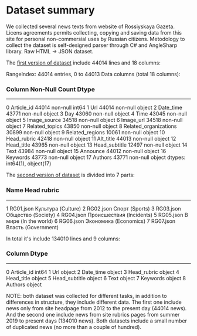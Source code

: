 # Dataset summary

We collected several news texts from website of Rossiyskaya Gazeta.
Licens agreements permits collecting, copying and saving data from this site for personal non-commersial uses by Russian citizens.
Metodology to collect the dataset is self-designed parser through C# and AngleSharp library. Raw HTML -> JSON dataset.

The [first version of dataset](https://drive.google.com/drive/folders/1e9yYQgkWwXM6lyocY2crDfOLJ-a7dwRp) include 44014 lines and 18 columns:

RangeIndex: 44014 entries, 0 to 44013
Data columns (total 18 columns):
###  Column                 Non-Null Count  Dtype 
---  ------                 --------------  ----- 
 0   Article_id             44014 non-null  int64 
 1   Url                    44014 non-null  object
 2   Date_time              43771 non-null  object
 3   Day                    43060 non-null  object
 4   Time                   43045 non-null  object
 5   Image_source           34518 non-null  object
 6   Image_url              34518 non-null  object
 7   Related_topics         43850 non-null  object
 8   Related_organizations  30899 non-null  object
 9   Related_regions        10061 non-null  object
 10  Head_rubric            42418 non-null  object
 11  Alt_title              44013 non-null  object
 12  Head_title             43965 non-null  object
 13  Head_subtitle          12497 non-null  object
 14  Text                   43984 non-null  object
 15  Announce               44012 non-null  object
 16  Keywords               43773 non-null  object
 17  Authors                43771 non-null  object
dtypes: int64(1), object(17)


The [second version of dataset](https://drive.google.com/drive/folders/1pk67FOG2TSRXpV-KoZo5ubiUzAVymmwQ) is divided into 7 parts:

###  Name           Head rubric 
---  ------         --------------
 1   RG01.json      Культура (Culture)
 2   RG02.json      Спорт (Sports)
 3   RG03.json      Общество (Society)
 4   RG04.json      Происшествия (Incidents)
 5   RG05.json      В мире (In the world)
 6   RG06.json      Экономика (Economics)
 7   RG07.json      Власть (Government)

In total it's include 134010 lines and 9 columns:

###  Column         Dtype 
---  ------         ---------
 0   Article_id     int64 
 1   Url            object
 2   Date_time      object
 3   Head_rubric    object
 4   Head_title     object
 5   Head_subtitle  object
 6   Text           object
 7   Keywords       object
 8   Authors        object


NOTE: both dataset was collected for different tasks, in addition to differences in structure, they include different data.
The first one include news only from site headpage from 2012 to the present day (44014 news). And the second one include news from site rubrics pages from summer 2019 to present days (134010 news). Both datasets include a small number of duplicated news (no more than a couple of hundred).